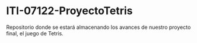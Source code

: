 # ITI-07122-ProyectoTetris
Repositorio donde se estará almacenando los avances de nuestro proyecto final, el juego de Tetris.
